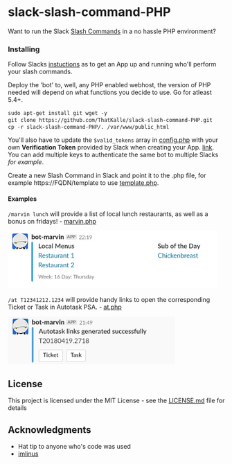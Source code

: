 # slack-slash-command-PHP

Want to run the Slack [Slash Commands](https://api.slack.com/slash-commands) in a no hassle PHP environment?

### Installing

Follow Slacks [instuctions](https://api.slack.com/slash-commands#setting_up_your_slash_command) as to get an App up and running who'll perform your slash commands.

Deploy the 'bot' to, well, any PHP enabled webhost, the version of PHP needed will depend on what functions you decide to use. Go for atleast 5.4+.

```
sudo apt-get install git wget -y
git clone https://github.com/ThatKalle/slack-slash-command-PHP.git
cp -r slack-slash-command-PHP/. /var/www/public_html
```

You'll also have to update the `$valid_tokens` array in [config.php](/config.php) with your own **Verification Token** provided by Slack when creating your App. [link](https://api.slack.com/apps).<br>
You can add multiple keys to authenticate the same bot to multiple Slacks _for example_.

Create a new Slash Command in Slack and point it to the .php file, for example https://FQDN/template to use [template.php](/template.php).

#### Examples

`/marvin lunch` will provide a list of local lunch restaurants, as well as a bonus on fridays! - [marvin.php](/example/marvin.php)

![marvin](/example/marvin-example.jpg)

`/at T12341212.1234` will provide handy links to open the corresponding Ticket or Task in Autotask PSA. - [at.php](/example/at.php)

![at](/example/at-example.jpg)


## License

This project is licensed under the MIT License - see the [LICENSE.md](LICENSE.md) file for details

## Acknowledgments

* Hat tip to anyone who's code was used
* [imlinus](https://github.com/imlinus)
